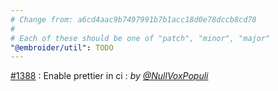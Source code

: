 ```yaml
---
# Change from: a6cd4aac9b7497991b7b1acc18d0e78dccb8cd78
#
# Each of these should be one of "patch", "minor", "major"
"@embroider/util": TODO
---
```


[#1388](https://github.com/embroider-build/embroider/pull/1388) : Enable prettier in ci : _by [@NullVoxPopuli](https://github.com/NullVoxPopuli)_
